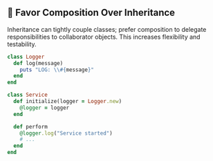 ## 🔄 Favor Composition Over Inheritance

Inheritance can tightly couple classes; prefer composition to delegate responsibilities to collaborator objects. This increases flexibility and testability.

```ruby
class Logger
  def log(message)
    puts "LOG: \\#{message}"
  end
end

class Service
  def initialize(logger = Logger.new)
    @logger = logger
  end

  def perform
    @logger.log("Service started")
    # ...
  end
end
```